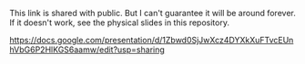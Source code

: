 This link is shared with public. But I can't guarantee it will be around forever. If it doesn't work, see the physical slides in this repository.

https://docs.google.com/presentation/d/1Zbwd0SjJwXcz4DYXkXuFTvcEUnhVbG6P2HlKGS6aamw/edit?usp=sharing



